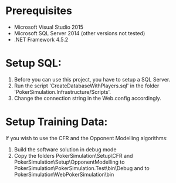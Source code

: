 # Prerequisites
- Microsoft Visual Studio 2015
- Microsoft SQL Server 2014 (other versions not tested)
- .NET Framework 4.5.2

# Setup SQL:
1) Before you can use this project, you have to setup a SQL Server.
2) Run the script 'CreateDatabaseWithPlayers.sql' in the folder 'PokerSimulation.Infrastructure/Scripts'.
3) Change the connection string in the Web.config accordingly.

# Setup Training Data:
If you wish to use the CFR and the Opponent Modelling algorithms:
1) Build the software solution in debug mode
2) Copy the folders PokerSimulation\Setup\CFR and PokerSimulation\Setup\OpponentModelling to PokerSimulation\PokerSimulation.Test\bin\Debug and to PokerSimulation\WebPokerSimulation\bin